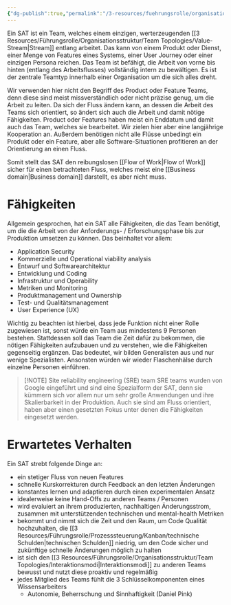 ```yaml
---
{"dg-publish":true,"permalink":"/3-resources/fuehrungsrolle/organisationsstruktur/team-topologies/stream-aligned-team/","created":"2024-04-28T15:19:49.377+02:00","updated":"2024-04-29T07:29:35.804+02:00"}
---
```



Ein SAT ist ein Team, welches einem einzigen, werterzeugenden [[3 Resources/Führungsrolle/Organisationsstruktur/Team Topologies/Value-Stream\|Stream]] entlang arbeitet. Das kann von einem Produkt oder Dienst, einer Menge von Features eines Systems, einer User Journey oder einer einzigen Persona reichen.
Das Team ist befähigt, die Arbeit von vorne bis hinten (entlang des Arbeitsflusses) vollständig intern zu bewältigen.
Es ist der zentrale Teamtyp innerhalb einer Organisation um die sich alles dreht.

Wir verwenden hier nicht den Begriff des Product oder Feature Teams, denn diese sind meist missverständlich oder nicht präzise genug, um die Arbeit zu leiten. Da sich der Fluss ändern kann, an dessen die Arbeit des Teams sich orientiert, so ändert sich auch die Arbeit und damit nötige Fähigkeiten. Product oder Features haben meist ein Enddatum und damit auch das Team, welches sie bearbeitet. Wir zielen hier aber eine langjährige Kooperation an. Außerdem benötigen nicht alle Flüsse unbedingt ein Produkt oder ein Feature, aber alle Software-Situationen profitieren an der Orientierung an einen Fluss.

Somit stellt das SAT den reibungslosen [[Flow of Work\|Flow of Work]] sicher für einen betrachteten Fluss, welches meist eine [[Business domain\|Business domain]] darstellt, es aber nicht muss.

# Fähigkeiten

Allgemein gesprochen, hat ein SAT alle Fähigkeiten, die das Team benötigt, um die die Arbeit von der Anforderungs- / Erforschungsphase bis zur Produktion umsetzen zu können. Das beinhaltet vor allem:
- Application Security
- Kommerzielle und Operational viability analysis
- Entwurf und Softwarearchitektur
- Entwicklung und Coding
- Infrastruktur und Operability
- Metriken und Monitoring
- Produktmanagement und Ownership
- Test- und Qualitätsmanagement
- User Experience (UX)

Wichtig zu beachten ist hierbei, dass jede Funktion nicht einer Rolle zugewiesen ist, sonst würde ein Team aus mindestens 9 Personen bestehen. Stattdessen soll das Team die Zeit dafür zu bekommen, die nötigen Fähigkeiten aufzubauen und zu verstehen, wie die Fähigkeiten gegenseitig ergänzen. Das bedeutet, wir bilden Generalisten aus und nur wenige Spezialisten. Ansonsten würden wir wieder Flaschenhälse durch einzelne Personen einführen.

> [!NOTE] Site reliability engineering (SRE) team
> SRE teams wurden von Google eingeführt und sind eine Spezialform der SAT, denn sie kümmern sich vor allem nur um sehr große Anwendungen und ihre Skalierbarkeit in der Produktion. Auch sie sind am Fluss orientiert, haben aber einen gesetzten Fokus unter denen die Fähigkeiten eingesetzt werden.

# Erwartetes Verhalten

Ein SAT strebt folgende Dinge an:
- ein stetiger Fluss von neuen Features
- schnelle Kurskorrekturen durch Feedback an den letzten Änderungen
- konstantes lernen und adaptieren durch einen experimentalen Ansatz
- idealerweise keine Hand-Offs zu anderen Teams / Personen
- wird evaluiert an ihrem produzierten, nachhaltigen Änderungsstrom, zusammen mit unterstützenden technischen und mental-health Metriken
- bekommt und nimmt sich die Zeit und den Raum, um Code Qualität hochzuhalten, die [[3 Resources/Führungsrolle/Prozesssteuerung/Kanban/technische Schulden\|technischen Schulden]] niedrig, um den Code sicher und zukünftige schnelle Änderungen möglich zu halten
- ist sich den [[3 Resources/Führungsrolle/Organisationsstruktur/Team Topologies/Interaktionsmodi\|Interaktionsmodi]] zu anderen Teams bewusst und nutzt diese proaktiv und regelmäßig
- jedes Mitglied des Teams fühlt die 3 Schlüsselkomponenten eines Wissensarbeiters
	- Autonomie, Beherrschung und Sinnhaftigkeit (Daniel Pink)
